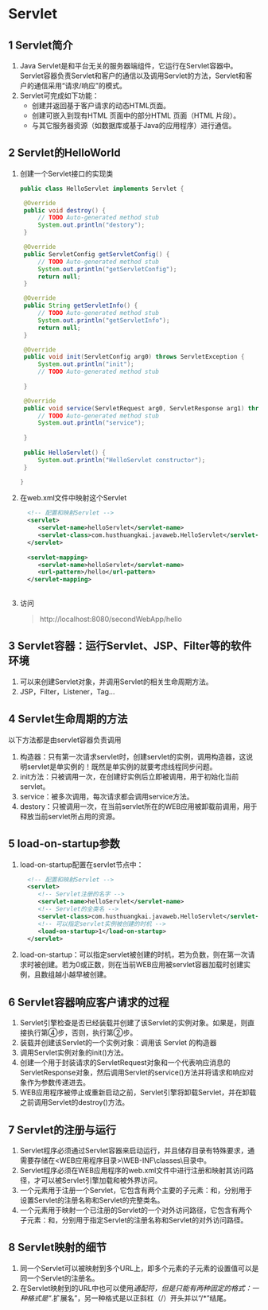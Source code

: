 # Servlet

## 1 Servlet简介

1. Java Servlet是和平台无关的服务器端组件，它运行在Servlet容器中。Servlet容器负责Servlet和客户的通信以及调用Servlet的方法，Servlet和客户的通信采用“请求/响应”的模式。
2. Servlet可完成如下功能：
   - 创建并返回基于客户请求的动态HTML页面。
   - 创建可嵌入到现有HTML 页面中的部分HTML 页面（HTML 片段）。
   - 与其它服务器资源（如数据库或基于Java的应用程序）进行通信。



## 2 Servlet的HelloWorld

1. 创建一个Servlet接口的实现类

   ```java
   public class HelloServlet implements Servlet {
   
   	@Override
   	public void destroy() {
   		// TODO Auto-generated method stub
   		System.out.println("destory");
   	}
   
   	@Override
   	public ServletConfig getServletConfig() {
   		// TODO Auto-generated method stub
   		System.out.println("getServletConfig");
   		return null;
   	}
   
   	@Override
   	public String getServletInfo() {
   		// TODO Auto-generated method stub
   		System.out.println("getServletInfo");
   		return null;
   	}
   
   	@Override
   	public void init(ServletConfig arg0) throws ServletException {
   		System.out.println("init");
   		// TODO Auto-generated method stub
   		
   	}
   
   	@Override
   	public void service(ServletRequest arg0, ServletResponse arg1) throws ServletException, IOException {
   		// TODO Auto-generated method stub
   		System.out.println("service");
   		
   	}
   	
   	public HelloServlet() {
   		System.out.println("HelloServlet constructor");
   	}
   
   }
   
   ```

2. 在web.xml文件中映射这个Servlet

   ```xml
     <!-- 配置和映射Servlet -->
     <servlet>
     	<servlet-name>helloServlet</servlet-name>
     	<servlet-class>com.husthuangkai.javaweb.HelloServlet</servlet-class>
     </servlet>
     
     <servlet-mapping>
     	<servlet-name>helloServlet</servlet-name>
     	<url-pattern>/hello</url-pattern>
     </servlet-mapping>
     
   ```

3. 访问

   > http://localhost:8080/secondWebApp/hello

## 3 Servlet容器：运行Servlet、JSP、Filter等的软件环境

1. 可以来创建Servlet对象，并调用Servlet的相关生命周期方法。
2. JSP，Filter，Listener，Tag...



## 4 Servlet生命周期的方法

以下方法都是由servlet容器负责调用

1. 构造器：只有第一次请求servlet时，创建servlet的实例，调用构造器，这说明servlet是单实例的！既然是单实例的就要考虑线程同步问题。
2. init方法：只被调用一次，在创建好实例后立即被调用，用于初始化当前servlet。
3. service：被多次调用，每次请求都会调用service方法。
4. destory：只被调用一次，在当前servlet所在的WEB应用被卸载前调用，用于释放当前servlet所占用的资源。

## 5 load-on-startup参数

1. load-on-startup配置在servlet节点中：

   ```xml
     <!-- 配置和映射Servlet -->
     <servlet>
     	<!-- Servlet注册的名字 -->
     	<servlet-name>helloServlet</servlet-name>
     	<!-- Servlet的全类名 -->
     	<servlet-class>com.husthuangkai.javaweb.HelloServlet</servlet-class>
     	<!-- 可以指定servlet实例被创建的时机 -->
     	<load-on-startup>1</load-on-startup>
     </servlet>
   ```

2. load-on-startup：可以指定servlet被创建的时机，若为负数，则在第一次请求时被创建。若为0或正数，则在当前WEB应用被servlet容器加载时创建实例，且数组越小越早被创建。



## 6 Servlet容器响应客户请求的过程

1. Servlet引擎检查是否已经装载并创建了该Servlet的实例对象。如果是，则直接执行第④步，否则，执行第②步。
2. 装载并创建该Servlet的一个实例对象：调用该 Servlet 的构造器 
3. 调用Servlet实例对象的init()方法。
4. 创建一个用于封装请求的ServletRequest对象和一个代表响应消息的ServletResponse对象，然后调用Servlet的service()方法并将请求和响应对象作为参数传递进去。
5. WEB应用程序被停止或重新启动之前，Servlet引擎将卸载Servlet，并在卸载之前调用Servlet的destroy()方法。

## 7 Servlet的注册与运行 

1. Servlet程序必须通过Servlet容器来启动运行，并且储存目录有特殊要求，通需要存储在<WEB应用程序目录>\WEB-INF\classes\目录中。 
2. Servlet程序必须在WEB应用程序的web.xml文件中进行注册和映射其访问路径，才可以被Servlet引擎加载和被外界访问。
3. 一个<servlet>元素用于注册一个Servlet，它包含有两个主要的子元素：<servlet-name>和<servlet-class>，分别用于设置Servlet的注册名称和Servlet的完整类名。 
4. 一个<servlet-mapping>元素用于映射一个已注册的Servlet的一个对外访问路径，它包含有两个子元素：<servlet-name>和<url-pattern>，分别用于指定Servlet的注册名称和Servlet的对外访问路径。

## 8 Servlet映射的细节 

1. 同一个Servlet可以被映射到多个URL上，即多个<servlet-mapping>元素的<servlet-name>子元素的设置值可以是同一个Servlet的注册名。 
2. 在Servlet映射到的URL中也可以使用*通配符，但是只能有两种固定的格式：一种格式是“*.扩展名”，另一种格式是以正斜杠（/）开头并以“/*”结尾。